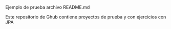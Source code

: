 Ejemplo de prueba archivo README.md

Este repositorio de Ghub contiene proyectos de prueba y con ejercicios con JPA
